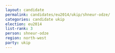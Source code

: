 ```yaml
---
layout: candidate
permalink: candidates/eu2014/ukip/shneur-odze/
categories: candidate ukip
election: eu2014
list-rank: 3
person: shneur-odze
region: north-west
party: ukip
---
```

